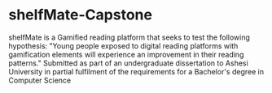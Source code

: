 # shelfMate-Capstone
shelfMate is a Gamified reading platform that seeks to test the following hypothesis: "Young people exposed to digital reading platforms with gamification elements will experience an improvement in their reading patterns."
Submitted as part of an undergraduate dissertation to Ashesi University in partial fulfilment of the requirements for a Bachelor's degree in Computer Science
